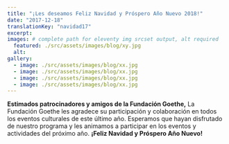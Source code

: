 ```yaml
---
title: "¡Les deseamos Feliz Navidad y Próspero Año Nuevo 2018!"
date: "2017-12-18"
translationKey: "navidad17"
excerpt:
images: # complete path for eleventy img srcset output, alt required
  featured: ./src/assets/images/blog/xy.jpg
  alt:
gallery:
  - image: ./src/assets/images/blog/xx.jpg
  - image: ./src/assets/images/blog/xx.jpg
  - image: ./src/assets/images/blog/xx.jpg
  - image: ./src/assets/images/blog/xx.jpg
---
```


**Estimados patrocinadores y amigos de la Fundación Goethe,** La Fundación Goethe les agradece su participación y colaboración en todos los eventos culturales de este último año. Esperamos que hayan disfrutado de nuestro programa y les animamos a participar en los eventos y actividades del próximo año. **¡Feliz Navidad y Próspero Año Nuevo!**
